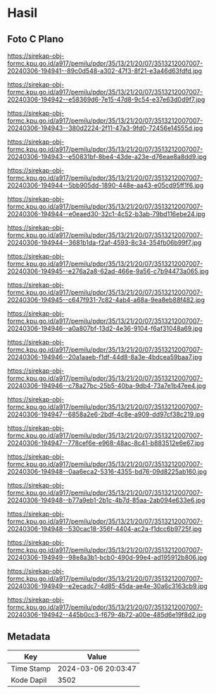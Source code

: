 # Hasil

## Foto C Plano

https://sirekap-obj-formc.kpu.go.id/a917/pemilu/pdpr/35/13/21/20/07/3513212007007-20240306-194941--89c0d548-a302-47f3-8f21-e3a46d63fdfd.jpg

https://sirekap-obj-formc.kpu.go.id/a917/pemilu/pdpr/35/13/21/20/07/3513212007007-20240306-194942--e58369d6-7e15-47d8-9c54-e37e63d0d9f7.jpg

https://sirekap-obj-formc.kpu.go.id/a917/pemilu/pdpr/35/13/21/20/07/3513212007007-20240306-194943--380d2224-2f11-47a3-9fd0-72456e14555d.jpg

https://sirekap-obj-formc.kpu.go.id/a917/pemilu/pdpr/35/13/21/20/07/3513212007007-20240306-194943--e50831bf-8be4-43de-a23e-d76eae8a8dd9.jpg

https://sirekap-obj-formc.kpu.go.id/a917/pemilu/pdpr/35/13/21/20/07/3513212007007-20240306-194944--5bb905dd-1890-448e-aa43-e05cd95ff1f6.jpg

https://sirekap-obj-formc.kpu.go.id/a917/pemilu/pdpr/35/13/21/20/07/3513212007007-20240306-194944--e0eaed30-32c1-4c52-b3ab-79bd116ebe24.jpg

https://sirekap-obj-formc.kpu.go.id/a917/pemilu/pdpr/35/13/21/20/07/3513212007007-20240306-194944--3681b1da-f2af-4593-8c34-354fb06b99f7.jpg

https://sirekap-obj-formc.kpu.go.id/a917/pemilu/pdpr/35/13/21/20/07/3513212007007-20240306-194945--e276a2a8-62ad-466e-9a56-c7b94473a065.jpg

https://sirekap-obj-formc.kpu.go.id/a917/pemilu/pdpr/35/13/21/20/07/3513212007007-20240306-194945--c647f931-7c82-4ab4-a68a-9ea8eb88f482.jpg

https://sirekap-obj-formc.kpu.go.id/a917/pemilu/pdpr/35/13/21/20/07/3513212007007-20240306-194946--a0a807bf-13d2-4e36-9104-f6af31048a69.jpg

https://sirekap-obj-formc.kpu.go.id/a917/pemilu/pdpr/35/13/21/20/07/3513212007007-20240306-194946--20a1aaeb-f1df-44d8-8a3e-4bdcea59baa7.jpg

https://sirekap-obj-formc.kpu.go.id/a917/pemilu/pdpr/35/13/21/20/07/3513212007007-20240306-194946--c78a27bc-25b5-40ba-9db4-73a7e1b47ee4.jpg

https://sirekap-obj-formc.kpu.go.id/a917/pemilu/pdpr/35/13/21/20/07/3513212007007-20240306-194947--6858a2e6-2bdf-4c8e-a909-dd97cf38c219.jpg

https://sirekap-obj-formc.kpu.go.id/a917/pemilu/pdpr/35/13/21/20/07/3513212007007-20240306-194947--778cef6e-e968-48ac-8c41-b883512e6e67.jpg

https://sirekap-obj-formc.kpu.go.id/a917/pemilu/pdpr/35/13/21/20/07/3513212007007-20240306-194948--0aa6eca2-5316-4355-bd76-09d8225ab160.jpg

https://sirekap-obj-formc.kpu.go.id/a917/pemilu/pdpr/35/13/21/20/07/3513212007007-20240306-194948--b77a9eb1-2b1c-4b7d-85aa-2ab094e633e6.jpg

https://sirekap-obj-formc.kpu.go.id/a917/pemilu/pdpr/35/13/21/20/07/3513212007007-20240306-194948--530cac18-356f-4404-ac2a-f1dcc6b9725f.jpg

https://sirekap-obj-formc.kpu.go.id/a917/pemilu/pdpr/35/13/21/20/07/3513212007007-20240306-194949--98e8a3b1-bcb0-490d-99e4-ad195912b806.jpg

https://sirekap-obj-formc.kpu.go.id/a917/pemilu/pdpr/35/13/21/20/07/3513212007007-20240306-194949--e2ecadc7-4d85-45da-ae4e-30a6c3163cb9.jpg

https://sirekap-obj-formc.kpu.go.id/a917/pemilu/pdpr/35/13/21/20/07/3513212007007-20240306-194942--445b0cc3-f679-4b72-a00e-485d6e19f8d2.jpg


## Metadata

| Key        | Value               |
| ---------- | ------------------- |
| Time Stamp | 2024-03-06 20:03:47 |
| Kode Dapil | 3502                |



